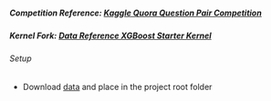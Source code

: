 ##### Competition Reference: [Kaggle Quora Question Pair Competition](https://www.kaggle.com/c/quora-question-pairs)
##### Kernel Fork: [Data Reference XGBoost Starter Kernel](https://www.kaggle.com/anokas/data-analysis-xgboost-starter-0-35460-lb)

###### Setup
- Download [data](https://drive.google.com/open?id=0BxedRvE84NXkZXVHY3MtcHBQRFk) and place in the project root folder
